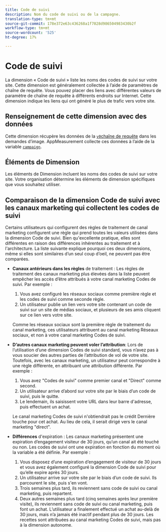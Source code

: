 ```yaml
---
title: Code de suivi
description: Nom du code de suivi ou de la campagne.
translation-type: tm+mt
source-git-commit: 178e372e63c436268a1f7028d986504983430b2f
workflow-type: tm+mt
source-wordcount: '525'
ht-degree: 17%

---
```



# Code de suivi

La dimension « Code de suivi » liste les noms des codes de suivi sur votre site. Cette dimension est généralement collectée à l’aide de paramètres de chaîne de requête. Vous pouvez placer des liens avec différentes valeurs de paramètre de chaîne de requête à différents endroits sur Internet. Cette dimension indique les liens qui ont généré le plus de trafic vers votre site.

## Renseignement de cette dimension avec des données

Cette dimension récupère les données de la [`v0`chaîne de requête](/help/implement/validate/query-parameters.md) dans les demandes d’image. AppMeasurement collecte ces données à l’aide de la variable [`campaign`](/help/implement/vars/page-vars/campaign.md).

## Éléments de Dimension

Les éléments de Dimension incluent les noms des codes de suivi sur votre site. Votre organisation détermine les éléments de dimension spécifiques que vous souhaitez utiliser.

## Comparaison de la dimension Code de suivi avec les canaux marketing qui collectent les codes de suivi

Certains utilisateurs qui configurent des règles de traitement de canal marketing configurent une règle qui prend toutes les valeurs utilisées dans la dimension Code de suivi. Bien qu&#39;excellente pratique, elles sont différentes en raison des différences inhérentes au traitement et à l&#39;architecture. La liste suivante explique pourquoi ces deux dimensions, même si elles sont similaires d’un seul coup d’oeil, ne peuvent pas être comparées.

* **Canaux antérieurs dans les règles** de traitement : Les règles de traitement des canaux marketing plus élevées dans la liste peuvent empêcher les accès d’être attribués à votre canal marketing Codes de suivi. Par exemple :

   1. Vous avez configuré les réseaux sociaux comme première règle et les codes de suivi comme seconde règle.
   2. Un utilisateur publie un lien vers votre site contenant un code de suivi sur un site de médias sociaux, et plusieurs de ses amis cliquent sur ce lien vers votre site.

   Comme les réseaux sociaux sont la première règle de traitement du canal marketing, ces utilisateurs attribuent au canal marketing Réseaux sociaux, et non à votre canal marketing Codes de suivi.
* **D’autres canaux marketing peuvent voler l’attribution**: Lors de l’utilisation d’une dimension Codes de suivi standard, vous n’avez pas à vous soucier des autres parties de l’attribution de vol de votre site. Toutefois, avec les canaux marketing, un utilisateur peut correspondre à une règle différente, en attribuant une attribution différente. Par exemple :
   1. Vous avez &quot;Codes de suivi&quot; comme premier canal et &quot;Direct&quot; comme second.
   2. Un utilisateur arrive d’abord sur votre site par le biais d’un code de suivi, puis le quitte.
   3. Le lendemain, ils saisissent votre URL dans leur barre d&#39;adresse, puis effectuent un achat.

   Le canal marketing Codes de suivi n&#39;obtiendrait pas le crédit Dernière touche pour cet achat. Au lieu de cela, il serait dirigé vers le canal marketing &quot;direct&quot;.
* **Différences** d&#39;expiration : Les canaux marketing présentent une expiration d’engagement visiteur de 30 jours, qu’un canal ait été touché ou non. Les codes de suivi ont une expiration en fonction du moment où la variable a été définie. Par exemple :
   1. Vous disposez d’une expiration d’engagement de visiteur de 30 jours et vous avez également configuré la dimension Code de suivi pour qu’elle expire après 30 jours.
   2. Un utilisateur arrive sur votre site par le biais d’un code de suivi. Ils parcourent le site, puis s&#39;en vont.
   3. Trois semaines plus tard, ils reviennent sans code de suivi ou canal marketing, puis repartent.
   4. Deux autres semaines plus tard (cinq semaines après leur première visite), ils reviennent sans code de suivi ou canal marketing, puis font un achat.
   L’utilisateur a finalement effectué un achat au-delà de 30 jours, mais n’a jamais été inactif pendant plus de 30 jours. Les recettes sont attribuées au canal marketing Codes de suivi, mais pas à la dimension autonome.
